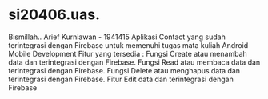 # si20406.uas.
Bismillah..
Arief Kurniawan - 1941415 
Aplikasi Contact yang sudah terintegrasi dengan Firebase untuk memenuhi tugas mata kuliah Android Mobile Development
Fitur yang tersedia :
Fungsi Create atau menambah data dan terintegrasi dengan Firebase. 
Fungsi Read atau membaca data dan terintegrasi dengan Firebase. 
Fungsi Delete atau menghapus data dan terintegrasi dengan Firebase. 
Fitur Edit data dan terintegrasi dengan Firebase


